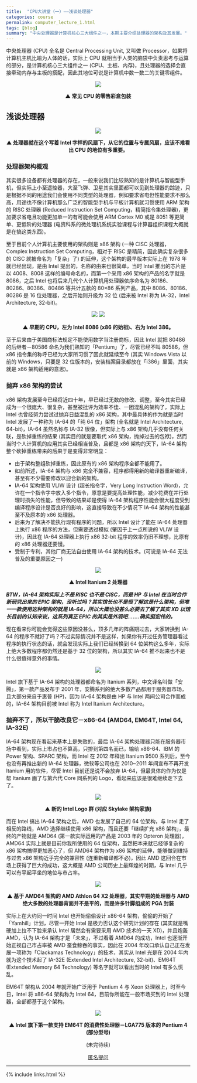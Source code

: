 ```yaml
---
title:  "CPU大讲堂（一）——浅谈处理器"
categories: course
permalink: computer_lecture_1.html
tags: [blog]
summary: "中央处理器是计算机核心三大组件之一，本期主要介绍处理器的架构及其发展。"
---
```


中央处理器 (CPU) 全名是 Central Processing Unit, 又叫做 Processor，如果将计算机主机比喻为人体的话，实际上 CPU 就相当于人类的脑袋中负责思考与运算的部分，是计算机核心三大组件之一 (CPU、主板、内存)，且处理器的选择会直接牵动内存与主板的搭配，因此其地位可说是计算机中数一数二的关键零组件。

<div align="center">
    <img src="../images/blogs/computer_lecture_fig01.jpg"/>
    <p><b>▲ 常见 CPU 的零售彩盒包装</b></p>
</div>

## 浅谈处理器

<div align="center">
    <img src="../images/blogs/computer_lecture_fig02.jpg"/>
    <p><b>▲ 处理器就在这个写着 Intel 字样的风扇下，从它的位置与专属风扇，应该不难看出 CPU 的地位有多重要。</b></p>
</div>

### 处理器架构概观

其实很多设备都有处理器的存在，一般来说我们比较熟知的是计算机与智能型手机，但实际上小至遥控器，大至飞弹、卫星其实里面都可以见到处理器的踪迹，只是根据不同的用途我们会使用不同类型的处理器，例如要求省电但性能要求不那么高，用途也不像计算机那么广泛的智能型手机与平板计算机就习惯使用 ARM 架构的 RISC 处理器 (Reduced Instruction Set Computing，精简指令集处理器)，更加要求省电且功能更加单一的有可能会使用 ARM Cortex M0 或是 8051 等更简单、更低阶的处理器 (电资科系的微处理机系统实验课程与计算器组织课程大概就是在搞这类东西)。

至于目前个人计算机主要使用的架构则是 x86 架构 (一种 CISC 处理器，Complex Instruction Set Computing，相对于 RISC 是精简，因此确实复杂很多的 CISC 就被命名为「复杂」了) 的延伸，这个架构的最早版本实际上在 1978 年就已经出现，是由 Intel 提出的，名称的由来也很简单，当时 Intel 推出的芯片是以 4008、8008 这样的编号命名的，而第一个采用 x86 架构的产品的名字就是 8086，之后 Intel 也将后来几代个人计算机用处理器依序命名为 80186、80286、80386、80486 等共计五款的 80×86 系列产品，其中 8086、80186、80286 是 16 位处理器，之后开始则升级为 32 位 (后来被 Intel 称为 IA-32，Intel Architecture, 32-bit)。

<div align="center">
    <img src="../images/blogs/computer_lecture_fig03.jpg"/>
    <img src="../images/blogs/computer_lecture_fig04.jpg"/>
    <p><b>▲ 早期的 CPU，左为 Intel 8086 (x86 的始祖)、右为 Intel 386。</b></p>
</div>

至于后来由于美国商标法规定不能使用数字当注册商标，因此 Intel 就把 80486 的后继者－80586 命名为我们熟知的「Pentium」了，尽管已经不叫 80586，但 x86 指令集的称呼已经为大家所习惯了因此就延续至今 (其实 Windows Vista 以前的 Windows，只要是 32 位版本的，安装档案目录都放在「i386」里面，其实就是 x86 架构适用的意思)。

### 抛弃 x86 架构的尝试

x86 架构发展至今已经将近四十年，早已经过无数的修改、调整，至今其实已经成为一个很庞大、很复杂，甚至被批评为效率不佳、一团混乱的架构了，实际上 Intel 也曾经努力尝试过抛弃日益混乱的 x86 架构，其中最具体的作为就是当时 Intel 发展了一种称为 IA-64 的「纯 64 位」架构 (全名就是 Intel Architecture, 64-bit)，IA-64 虽然名称与 IA-32 很像，但实际上与 x86 架构几乎没有任何关联，是砍掉重练的结果 (其实目的就是要取代 x86 架构，抛掉过去的包袱)，然而当时个人计算机的应用其实已经相当普及，且都是 x86 架构的天下，IA-64 架构整个砍掉重练带来的后果于是变得非常明显：

 - 由于架构整组砍掉重练，因此原有的 x86 架构程序全都不能用了。
 - 如前所述，IA-64 架构与 x86 完全不兼容，程序都得用新的编译器重新编译，甚至有不少需要修改以迎合新的架构。
 - IA-64 架构使用 VLIW 设计 (超长指令字，Very Long Instruction Word)，允许在一个指令字中放入多个指令，原意是要提高处理性能，减少花费在并行处理时损失的性能，但导致的结果却是使得 IA-64 架构程序性能会很大程度受到编译程序设计是否良好的影响，这直接导致在不少情况下 IA-64 架构的性能甚至不及原本的 x86 处理器。
 - 后来为了解决不能执行现有程序的问题，所以 Intel 设计了能在 IA-64 处理器上执行 x86 程序的方法，但需要透过模拟 (肇因于上一点所说的 VLIW 设计)，因此在 IA-64 处理器上执行 x86 32-bit 程序的效率仍旧不理想，比原有的 x86 处理器还要慢。
 - 受制于专利，其他厂商无法自由使用 IA-64 架构的技术。(可说是 IA-64 无法普及的重要原因之一)

<div align="center">
    <img src="../images/blogs/computer_lecture_fig05.jpg"/>
    <p><b>▲ Intel Itanium 2 处理器</b></p>
</div>

***BTW，IA-64 架构实际上不是 RISC 也不是 CISC，而是 HP 与 Intel 在当时合作新研究出来的 EPIC 架构，没听过吗？其实馆长也不是很了解这是什么架构，但唯一一款使用这种架构的就是 IA-64，所以大概也没甚么必要去了解了其实 XD 以馆长目前的认知来说，这系列真正 EPIC 的其实是外观吧…….确实挺宏伟的。***

现在看来你可能会觉得这些原因没甚么，顶多几年的阵痛期过去，大家转换到 IA-64 的程序不就好了吗？不过实际情况并不是这样，如果你有开过任务管理器看过程序的执行状态的话，就会发现实际上我们已经转换到 64 位架构这么多年，实际上绝大多数程序都仍然还是基于 32 位的架构，所以其实 IA-64 推不起来也不是什么很值得意外的事情。

<div align="center">
    <img src="../images/blogs/computer_lecture_fig06.jpg"/>
</div>

Intel 旗下基于 IA-64 架构的处理器都命名为 Itanium 系列，中文译名叫做「安腾」，第一款产品发布于 2001 年，安腾系列的绝大多数产品都用于服务器市场，且大部分来自于惠普 (HP)，因为 IA-64 架构是由 HP 与 Intel 两间公司合作而成的，IA-64 架构目前被 Intel 称为 Intel Itanium Architecture。


### 抛弃不了，所以干脆改良它－x86-64 (AMD64, EM64T, Intel 64, IA-32E)

IA-64 架构现在看起来基本上是失败的，最后 IA-64 架构处理器只能在服务器市场中看到，实际上市占也不算高，只排到第四名而已，输给 x86-64、IBM 的 Power 架构、SPARC 架构，而 Intel 在 2012 年释出 Itanium 9500 系列后，至今也没有再推出新的 IA-64 处理器，微软等公司也在 2010~2011 年间宣布不再开发 Itanium 用的软件，尽管 Intel 目前还是说不会放弃 IA-64，但最具体的作为仅是帮 Itanium 画了与第六代 Core 同系列的 Logo，看起来应该是很难继续走下去了。

<div align="center">
    <img src="../images/blogs/computer_lecture_fig07.jpg"/>
    <p><b>▲ 新的 Intel Logo 群 (对应 Skylake 架构家族)</b></p>
</div>

而在 Intel 搞出 IA-64 架构之后，AMD 也发展了自己的 64 位架构，与 Intel 走了相反的路线，AMD 选择继续使用 x86 架构，而且还要「继续扩充 x86 架构」，最终的产物就是 AMD64 (第一款实际运用的产品是 2003 年的 Opteron 处理器)，AMD64 实际上就是目前你我所使用的 64 位架构，虽然把本来就已经够复杂的 x86 架构搞得更加恶心了，但 AMD64 架构作为 x86 架构的延伸，能够做到维持与过去 x86 架构近乎完全的兼容性 (连重新编译都不必)，因此 AMD 这回合在市场上获得了巨大的成功，这大概是 AMD 公司历史上最辉煌的时期，与 Intel 几乎可以有平起平坐的地位与市占率。

<div align="center">
    <img src="../images/blogs/computer_lecture_fig08.jpg"/>
    <p><b>▲ 基于 AMD64 架构的 AMD Athlon 64 X2 处理器，其实早期的处理器与 AMD 绝大多数的处理器背面并不是平的，而是许多针脚组成的 PGA 封装</b></p>
</div>

实际上在大约同一时间 Intel 也开始偷偷设计 x86-64 架构，偷偷的开始了「Yamhill」计划，尽管一开始 Intel 是极力否认这个研究计划的存在 (其实就是嘴硬加上拉不下脸来承认 Intel 居然会有需要采用 AMD 技术的一天 XD)，并且炮轰 AMD，认为 IA-64 架构才是「未来」，不过看着 AMD64 的成功，Intel 也逐渐开始正视自己市占率被 AMD 蚕食鲸吞的事实，因此在 2004 年改口承认自己正在发展一项称为「Clackamas Technology」的技术，其实从 Intel 光是在 2004 年内就为这个技术起了 IA-32E (Extended Intel Architecture, 32-bit)、EM64T (Extended Memory 64 Technology) 等名字就可以看出当时的 Intel 有多么慌乱。

EM64T 架构从 2004 年就开始广泛用于 Pentium 4 与 Xeon 处理器上，时至今日，Intel 将 x86-64 架构称为 Intel 64，目前你所能在一般市场买到的 Intel 处理器，全部都基于这个架构。

<div align="center">
    <img src="../images/blogs/computer_lecture_fig09.jpg"/>
    <p><b>▲ Intel 旗下第一款支持 EM64T 的消费性处理器－LGA775 版本的 Pentium 4 (部分型号)</b></p>
</div>

<div align="center">
<p>(未完待续)</p>
<a href="{{site.feedback_link}}" class="btn btn-primary"><i class="fa fa-comment-o"></i> 匿名提问</a>
</div>

---------

{% include links.html %}
